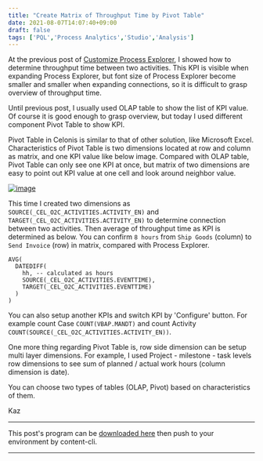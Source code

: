 ```yaml
---
title: "Create Matrix of Throughput Time by Pivot Table"
date: 2021-08-07T14:07:40+09:00
draft: false
tags: ['PQL','Process Analytics','Studio','Analysis']
---
```


At the previous post of [Customize Process Explorer](../2021-05-08-customize-process-explorer/), I showed how to determine throughput time between two activities. This KPI is visible when expanding Process Explorer, but font size of Process Explorer become smaller and smaller when expanding connections, so it is difficult to grasp overview of throughput time.

Until previous post, I usually used OLAP table to show the list of KPI value. Of course it is good enough to grasp overview, but today I used different component Pivot Table to show KPI.

Pivot Table in Celonis is similar to that of other solution, like Microsoft Excel. Characteristics of Pivot Table is two dimensions located at row and column as matrix, and one KPI value like below image. Compared with OLAP table, Pivot Table can only see one KPI at once, but matrix of two dimensions are easy to point out KPI value at one cell and look around neighbor value.

[![image](https://user-images.githubusercontent.com/67397583/128601216-cd4d2d0e-8845-46ce-aba1-f71d4e29c061.png)](https://user-images.githubusercontent.com/67397583/128601216-cd4d2d0e-8845-46ce-aba1-f71d4e29c061.png)

This time I created two dimensions as `SOURCE(_CEL_O2C_ACTIVITIES.ACTIVITY_EN)` and `TARGET(_CEL_O2C_ACTIVITIES.ACTIVITY_EN)` to determine connection between two activities. Then average of throughput time as KPI is determined as below. You can confirm `8 hours` from `Ship Goods` (column) to `Send Invoice` (row) in matrix, compared with Process Explorer.

```
AVG(
  DATEDIFF(
    hh, -- calculated as hours
    SOURCE(_CEL_O2C_ACTIVITIES.EVENTTIME),
    TARGET(_CEL_O2C_ACTIVITIES.EVENTTIME)
  )
)
```

You can also setup another KPIs and switch KPI by 'Configure' button. For example count Case `COUNT(VBAP.MANDT)` and count Activity `COUNT(SOURCE(_CEL_O2C_ACTIVITIES.ACTIVITY_EN))`.

One more thing regarding Pivot Table is, row side dimension can be setup multi layer dimensions. For example, I used Project - milestone - task levels row dimensions to see sum of planned / actual work hours (column dimension is date).

You can choose two types of tables (OLAP, Pivot) based on characteristics of them.

Kaz

---

This post's program can be [downloaded here](../../examples/o2c_analysis_20210807.json) then push to your environment by content-cli.

---

